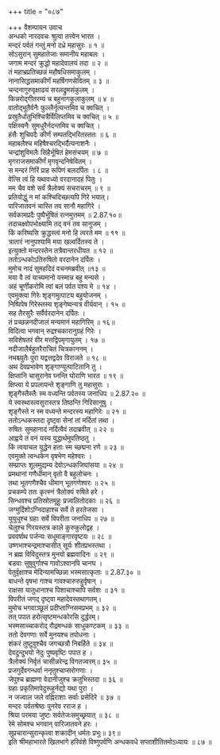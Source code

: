 +++
title = "०८७"

+++
वैशम्पायन उवाच  
अन्धको नारदवचः श्रुत्वा तत्त्वेन भारत ।  
मन्दरं पर्वतं गन्तुं मनो दध्रे महासुरः ॥ १ ॥  
सोऽसुरान् सुमहातेजाः समानीय महाबलः ।  
जगाम मन्दरं क्रुद्धो महादेवालयं तदा ॥ २ ॥  
तं महाभ्रप्रतिच्छन्नं महौषधिसमाकुलम् ।  
नानासिद्धसमाकीर्णं महर्षिगणसेवितम् ॥ ३ ॥  
चन्दनागुरुवृक्षाढ्यं सरलद्रुमसंकुलम् ।  
किन्नरोद्गीतरम्यं च बहुनागकुलाकुलम् ॥ ४ ॥  
वातोद्भूतैर्वनैः फुल्लैर्नृत्यन्तमिव च क्वचित् ।  
प्रस्रुतैर्धातुभिश्चित्रैर्विलिप्तमिव च क्वचित् ॥ ५ ॥  
पक्षिस्वनैः सुमधुरैर्नदन्तमिव च क्वचित् ।  
हंसैः शुचिपदैः कीर्णं सम्पतद्भिरितस्ततः ॥ ६ ॥  
महाबलैश्च महिषैश्चरद्भिर्दैत्यनाशनैः ।  
चन्द्रांशुविमलैः सिंहैर्भूषितं हेमसंचयम् ॥ ७ ॥  
मृगराजसमाकीर्णं मृगवृन्दनिषेवितम् ।  
स मन्दरं गिरिं प्राह रूपिणं बलदर्पितः । ८ ॥  
वेत्सि त्वं हि यथावध्यो वरदानादहं पितुः ।  
मम चैव वशे सर्वं त्रैलोक्यं सचराचरम् ॥ ९ ॥  
प्रतियोद्धुं न मां कश्चिदिच्छत्यपि गिरे भयात्।  
पारिजातवनं चास्ति तव सानौ महागिरे ।  
सर्वकामप्रदैः पुष्पैर्भूषितं रत्नमुत्तमम् ॥ 2.87.१०॥  
तदाचक्ष्वोपभोक्ष्यामि तद् वनं तव सानुजम् ।  
किं करिष्यसि क्रुद्धस्त्वं मनो हि त्वरते मम ॥ ११ ॥  
त्रातारं नानुपश्यामि मया खल्वर्दितस्य ते ।  
इत्युक्तो मन्दरस्तेन तत्रैवान्तरधीयत ॥ १२ ॥  
ततोऽन्धकोऽतिरुषितो वरदानेन दर्पितः ।  
मुमोच नादं सुमहदिदं वचनमब्रवीत् ॥१३ ॥  
मया वै त्वं याच्यमानो यस्मान्न बहु मन्यसे ।  
अहं चूर्णीकरोमि त्वां बलं पर्वत पश्य मे ॥ १४ ।  
एवमुक्त्वा गिरेः शृङ्गमुत्पाट्य बहुयोजनम् ।  
निष्पिपेष गिरेस्तस्य शृङ्गेष्वन्यत्र वीर्यवान् । १५ ॥  
सह तैरसुरैः सर्वैर्वरदानेन दर्पितः ।  
तं प्रच्छन्ननदीजालं मन्यमानं महागिरिम् ॥ १६॥  
विदित्वा भगवान् रुद्रश्चकारानुग्रहं गिरेः ।  
सविशेषतरं वीर मत्तद्विपमृगायुतम् । १७ ॥  
नदीजालैर्बहुतरैराचितं चित्रकाननम् ।  
नभश्च्युतैः पुरा यद्वत्तद्वदेव विराजते ॥ १८ ॥  
अथ देवप्रभावेण शृङ्गाण्युत्पाटितानि तु ।  
क्षिप्तानि चासुरानेव घ्नन्ति घोराणि भारत ॥ १९ ॥  
क्षिप्त्वा ये प्रपलायन्ते शृङ्गाणि तु महासुराः ।  
शृङ्गैस्तैस्तैः स्म वध्यन्ति पर्वतस्य जनाधिप ॥ 2.87.२० ॥  
ये स्वस्थास्त्वसुरास्तत्र तिष्ठन्ति गिरिसानुषु ।  
शृङ्गैस्ते न स्म वध्यन्ते मन्दरस्य महागिरेः ॥ २१ ॥  
ततोऽन्धकस्तदा दृष्ट्वा सेनां तां मर्दितां तथा ।  
रुषितः सुमहानादं नर्दित्वैवं तदाब्रवीत् ॥ २२ ॥  
आह्वये तं वनं यस्य युद्धार्थमुपतिष्ठतु ।  
किं त्वयाचल युद्धेन हताः स्म च्छद्मना रणे ॥ २३ ॥  
एवमुक्ते त्वन्धकेन वृषभेण महेश्वरः ।  
सम्प्राप्तः शूलमुद्यम्य देवोऽन्धकजिघांसया ॥ २४ ॥  
प्रमथानां गणैर्धीमान् वृतो वै बहुलोचनः ।  
तथा भूतगणैश्चैव धीमान् भूतगणेश्वरः ॥ २५ ॥  
प्रचकम्पे ततः कृत्स्नं त्रैलोक्यं रुषिते हरे ।  
सिन्धवश्च प्रतिस्रोतमूहुः प्रज्वलितोदकाः ॥ २६ ॥  
जग्मुर्दिशोऽग्निदाहाश्च सर्वे ते हरतेजसा ।  
युयुधुश्च ग्रहाः सर्वे विपरीता जनाधिप ॥ २७ ॥  
चेलुश्च गिरयस्तत्र काले कुरुकुलोद्वह ।  
प्रववर्षाथ पर्जन्यः सधूमाङ्गारवृष्टयः ॥ २८ ॥  
उष्णभाश्चन्द्रमाश्चासीत् सूर्यः शीतप्रभस्तथा ।  
न ब्रह्म विविदुस्तत्र मुनयो ब्रह्मवादिनः ॥ २९ ॥  
बडवाः सुषुवुर्गाश्च गावोऽश्वानपि चानघ ।  
पेतुर्वृक्षाश्च मेदिन्यामच्छिन्ना भस्मसात्कृताः ॥ 2.87.३० ॥  
बाधन्ते वृषभा गाश्च गावश्चारुरुहुर्वृषान् ।  
राक्षसा यातुधानाश्च पिशाचाश्चापि सर्वशः ॥ ३१ ॥  
विपरीतं जगद् दृष्ट्वा महादेवस्तथागतम्।  
मुमोच भगवाञ्छूलं प्रदीप्ताग्निसमप्रभम् ॥ ३२ ॥  
तत् पपात हरोत्सृष्टमन्धकोरसि दुर्द्धरम्।  
भस्मसाच्चाकरोद् रौद्रमन्धकं साधुकण्टकम् ॥ ३३ ॥  
ततो देवगणाः सर्वे मुनयश्च तपोधनाः ।  
शंकरं तुष्टुवुश्चैव जगच्छत्रौ निबर्हिते ॥ ३४ ॥  
देवदुन्दुभयो नेदुः पुष्पवृष्टिः पपात ह ।  
त्रैलोक्यं निर्वृतं चासीन्नरेन्द्र विगतज्वरम्॥ ३५ ॥  
प्रजगुर्देवगन्धर्वा ननृतुश्चाप्सरोगणाः ।  
जेपुश्च ब्राह्मणा वेदानीजुश्च क्रतुभिस्तदा ॥ ३६ ॥  
ग्रहाः प्रकृतिमापेदुरूहुर्नद्यो यथा पुरा ।  
न जज्वाल जले वह्निराशाः सर्वाः प्रसेदिरे ॥ ३७ ॥  
मन्दरः पर्वतश्रेष्ठः पुनरेव रराज ह ।  
श्रिया परमया जुष्टः सर्वतेजःसमुच्छ्रयात् ॥ ३८ ॥  
रेमे सोमश्च भगवान् पारिजातवने हरः ।  
सुप्रचारान्सुरान्कृत्वा शक्रादीन् धर्मतः प्रभुः॥ ३९॥  
इति श्रीमहाभारते खिलभागे हरिवंशे विष्णुपर्वणि अन्धकवधे सप्ताशीतितमोऽध्यायः ॥ ८७ ॥